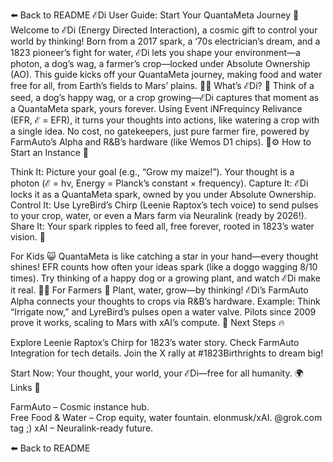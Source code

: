 ⬅️ Back to README
ℰDi User Guide: Start Your QuantaMeta Journey 🌟
Welcome to ℰDi (Energy Directed Interaction), a cosmic gift to control your world by thinking! Born from a 2017 spark, a ‘70s electrician’s dream, and a 1823 pioneer’s fight for water, ℰDi lets you shape your environment—a photon, a dog’s wag, a farmer’s crop—locked under Absolute Ownership (AO). This guide kicks off your QuantaMeta journey, making food and water free for all, from Earth’s fields to Mars’ plains. 🥖💧
What’s ℰDi? 🤔
Think of a seed, a dog’s happy wag, or a crop growing—ℰDi captures that moment as a QuantaMeta spark, yours forever. Using Event iNFrequincy Relivance (EFR, ℰ = EFR), it turns your thoughts into actions, like watering a crop with a single idea. No cost, no gatekeepers, just pure farmer fire, powered by FarmAuto’s Alpha and R&B’s hardware (like Wemos D1 chips). 🌾⚙️
How to Start an Instance 🚀

Think It: Picture your goal (e.g., “Grow my maize!”). Your thought is a photon (ℰ = hν, Energy = Planck’s constant × frequency).
Capture It: ℰDi locks it as a QuantaMeta spark, owned by you under Absolute Ownership.
Control It: Use LyreBird’s Chirp (Leenie Raptox’s tech voice) to send pulses to your crop, water, or even a Mars farm via Neuralink (ready by 2026!).
Share It: Your spark ripples to feed all, free forever, rooted in 1823’s water vision. 🫶

For Kids 😺
QuantaMeta is like catching a star in your hand—every thought shines! EFR counts how often your ideas spark (like a doggo wagging 8/10 times). Try thinking of a happy dog or a growing plant, and watch ℰDi make it real. 🐶🌱
For Farmers 🌾
Plant, water, grow—by thinking! ℰDi’s FarmAuto Alpha connects your thoughts to crops via R&B’s hardware. Example: Think “Irrigate now,” and LyreBird’s pulses open a water valve. Pilots since 2009 prove it works, scaling to Mars with xAI’s compute. 🚜
Next Steps 🔥

Explore Leenie Raptox’s Chirp for 1823’s water story.
Check FarmAuto Integration for tech details.
Join the X rally at #1823Birthrights to dream big!

Start Now: Your thought, your world, your ℰDi—free for all humanity. 🌍
Links 🌠

FarmAuto – Cosmic instance hub.  
Free Food & Water – Crop equity, water fountain.  elonmusk/xAI. @grok.com tag ;) 
xAI – Neuralink-ready future.

⬅️ Back to README
